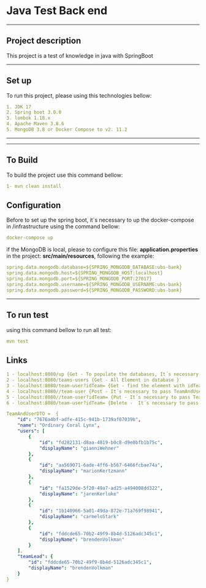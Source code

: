 # Java Test Back end

---

## Project description 
This project is a test of knowledge in java with SpringBoot

---

## Set up

To run this project, please using this technologies bellow:
```yaml
1. JDK 17
2. Spring boot 3.0.0
3. lombok 1.18.x
4. Apache Maven 3.8.6
5. MongoDB 3.8 or Docker Compose to v2. 11.2
```

---

---

## To Build

To build the project use this command bellow:
```yaml
1- mvn clean install
```


## Configuration

Before to set up the spring boot, it´s necessary to up the docker-compose in /infrastructure using the command bellow:
```yaml
docker-compose up
````

if the MongoDB is local,  please to configure this file: **application.properties** in the project: **src/main/resources**, following the example:

```yaml
spring.data.mongodb.database=${SPRING_MONGODB_DATABASE:ubs-bank}
spring.data.mongodb.host=${SPRING_MONGODB_HOST:localhost}
spring.data.mongodb.port=${SPRING_MONGODB_PORT:27017}
spring.data.mongodb.username=${SPRING_MONGODB_USERNAME:ubs-bank}
spring.data.mongodb.password=${SPRING_MONGODB_PASSWORD:ubs-bank}
````
---

## To run test
using this command bellow to run all test:
```yaml
mvn test
```

## Links
```yaml
1 - localhost:8080/up {Get - To populate the databases, It´s necessary when start}
2 - localhost:8080/teams-users {Get - All Element in database }
3 - localhost:8080/team-user?idTeam= {Get - find the element with idTeam }
4 - localhost:8080//team-user {Post - It´s necessary to pass TeamAndUserDTO in the body example bellow:}
5 - localhost:8080//team-user?idTeam= {Put - It´s necessary to pass TeamAndUserDTO in the body example bellow and idTeam for change for the new teamAndUser}
6 - localhost:8080/team-user?idTeam= {Delete -  It´s necessary to pass idTeam to delete the TeamAndUser}

```

```yaml
TeamAndUserDTO =  {
    "id": "7676a4bf-adfe-415c-941b-1739af07039b",
    "name": "Ordinary Coral Lynx",
    "users": [
        {
            "id": "fd282131-d8aa-4819-b0c8-d9e0bfb1b75c",
            "displayName": "gianniWehner"
        },
        {
            "id": "aa569071-6ade-4ff6-b567-6466fcbae74a",
            "displayName": "marionKertzmann"
        },
        {
            "id": "fa1529de-5f20-49a7-ad25-a494008dd322",
            "displayName": "jarenKerluke"
        },
        {
            "id": "1b140966-5a01-49da-872e-71a769f98941",
            "displayName": "carmeloStark"
        },
        {
            "id": "fddcde65-70b2-49f9-8b4d-5126adc345c1",
            "displayName": "brendenVolkman"
        }
    ],
    "teamLead": {
        "id": "fddcde65-70b2-49f9-8b4d-5126adc345c1",
        "displayName": "brendenVolkman"
    }
}
```